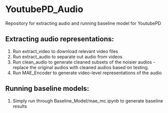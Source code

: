 # YoutubePD_Audio
Repository for extracting audio and running baseline model for YoutubePD

## Extracting audio representations:
1) Run extract_video to download relevant video files
2) Run extract_audio to separate out audio from videos
3) Run clean_audio to generate cleaned subsets of the noisier audios - replace the original audios with cleaned audios based on testing. 
4) Run MAE_Encoder to generate video-level representations of the audio

## Running baseline models:
1) Simply run through Baseline_Model/mae_mc.ipynb to generate baseline results
